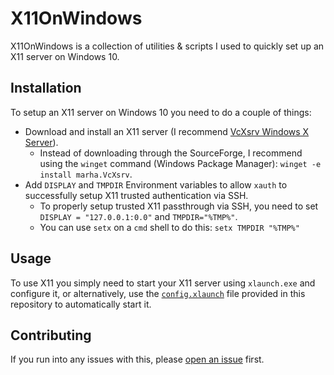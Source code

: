 # X11OnWindows

X11OnWindows is a collection of utilities & scripts I used to quickly set up an X11 server on Windows 10.

## Installation

To setup an X11 server on Windows 10 you need to do a couple of things:
 - Download and install an X11 server (I recommend [VcXsrv Windows X Server](https://sourceforge.net/projects/vcxsrv/)).
    - Instead of downloading through the SourceForge, I recommend using the `winget` command (Windows Package Manager): `winget -e install marha.VcXsrv`.
 - Add `DISPLAY` and `TMPDIR` Environment variables to allow `xauth` to successfully setup X11 trusted authentication via SSH.
    - To properly setup trusted X11 passthrough via SSH, you need to set `DISPLAY = "127.0.0.1:0.0"` and `TMPDIR="%TMP%"`.
    - You can use `setx` on a `cmd` shell to do this: `setx TMPDIR "%TMP%"`
## Usage

To use X11 you simply need to start your X11 server using `xlaunch.exe` and configure it, or alternatively, use the [`config.xlaunch`](config.xlaunch) file provided in this repository to automatically start it.

## Contributing
If you run into any issues with this, please [open an issue](https://github.com/jncfa/X11OnWindows/issues) first.
